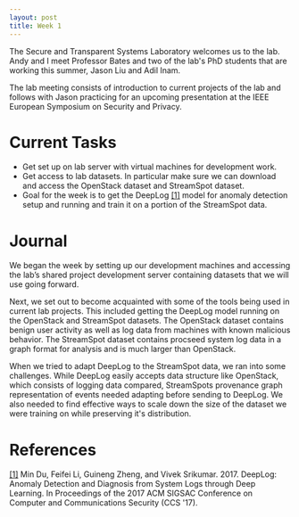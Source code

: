 ```yaml
---
layout: post
title: Week 1
---
```

The Secure and Transparent Systems Laboratory welcomes us to the lab. Andy and I meet Professor Bates and two of the lab's PhD students that are working this summer, Jason Liu and Adil Inam.

The lab meeting consists of introduction to current projects of the lab and follows with Jason practicing for an upcoming presentation at the IEEE European Symposium on Security and Privacy.

# Current Tasks
* Get set up on lab server with virtual machines for development work.
* Get access to lab datasets. In particular make sure we can download and access the OpenStack dataset and StreamSpot dataset.
* Goal for the week is to get the DeepLog [[1]][ref1] model for anomaly detection setup and running and train it on a portion of the StreamSpot data.

# Journal
We began the week by setting up our development machines and accessing the lab’s shared project development server containing datasets that we will use going forward.

Next, we set out to become acquainted with some of the tools being used in current lab projects. This included getting the DeepLog  model running on the OpenStack and StreamSpot datasets. The OpenStack dataset contains benign user activity as well as log data from machines with known malicious behavior. The StreamSpot dataset contains procseed system log data in a graph format for analysis and is much larger than OpenStack.

When we tried to adapt DeepLog to the StreamSpot data, we ran into some challenges. While DeepLog easily accepts data structure like OpenStack, which consists of logging data compared, StreamSpots provenance graph representation of events needed adapting before sending to DeepLog. We also needed to find effective ways to scale down the size of the dataset we were training on while preserving it's distribution.

# References
[ref1]: https://www.cs.utah.edu/~lifeifei/papers/deeplog.pdf
[[1]][ref1] Min Du, Feifei Li, Guineng Zheng, and Vivek Srikumar. 2017. DeepLog: Anomaly Detection and Diagnosis from System Logs through Deep Learning. In Proceedings of the 2017 ACM SIGSAC Conference on Computer and Communications Security (CCS '17).
